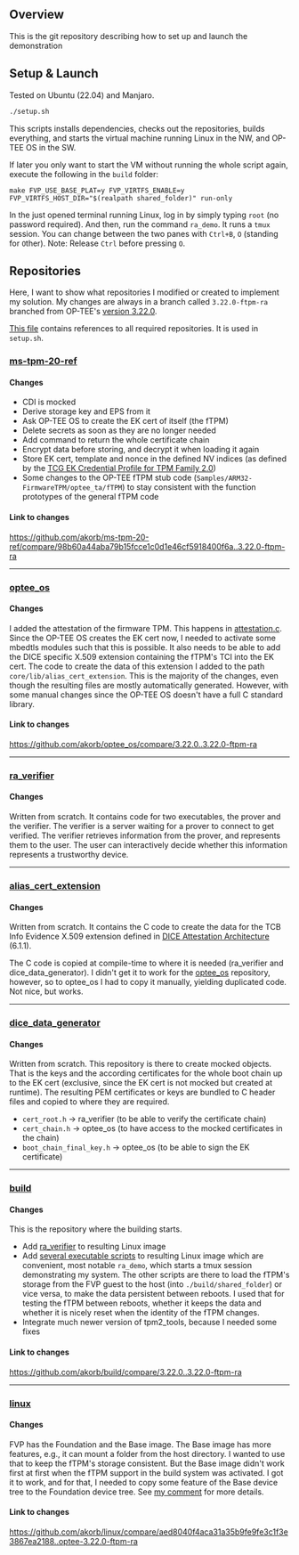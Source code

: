 ## Overview

This is the git repository describing how to set up and launch the demonstration 

## Setup & Launch

Tested on Ubuntu (22.04) and Manjaro.

```sh
./setup.sh
```

This scripts installs dependencies, checks out the repositories, builds everything, and starts the virtual machine running Linux in the NW, and OP-TEE OS in the SW.

If later you only want to start the VM without running the whole script again, execute the following in the `build` folder:

```
make FVP_USE_BASE_PLAT=y FVP_VIRTFS_ENABLE=y FVP_VIRTFS_HOST_DIR="$(realpath shared_folder)" run-only
```

In the just opened terminal running Linux, log in by simply typing `root` (no password required).
And then, run the command `ra_demo`. It runs a `tmux` session. You can change between the two panes with `Ctrl+B`, `O` (standing for `O`ther).
Note: Release `Ctrl` before pressing `O`.


## Repositories

Here, I want to show what repositories I modified or created to implement my solution. My changes are always in a branch called `3.22.0-ftpm-ra` branched from OP-TEE's [version 3.22.0](https://github.com/op-tee/manifest/tree/3.22.0).

[This file](https://github.com/akorb/manifest/blob/3.22.0-ftpm-ra/fvp.xml) contains references to all required repositories. It is used in `setup.sh`.

### [ms-tpm-20-ref](https://github.com/akorb/ms-tpm-20-ref)

#### Changes

* CDI is mocked
* Derive storage key and EPS from it
* Ask OP-TEE OS to create the EK cert of itself (the fTPM)
* Delete secrets as soon as they are no longer needed
* Add command to return the whole certificate chain
* Encrypt data before storing, and decrypt it when loading it again
* Store EK cert, template and nonce in the defined NV indices (as defined by the [TCG EK Credential Profile for TPM Family 2.0](https://trustedcomputinggroup.org/resource/http-trustedcomputinggroup-org-wp-content-uploads-tcg-ek-credential-profile-v-2-5-r2_published-pdf/))
* Some changes to the OP-TEE fTPM stub code (`Samples/ARM32-FirmwareTPM/optee_ta/fTPM`) to stay consistent with the function prototypes of the general fTPM code



#### Link to changes

https://github.com/akorb/ms-tpm-20-ref/compare/98b60a44aba79b15fcce1c0d1e46cf5918400f6a..3.22.0-ftpm-ra

___

### [optee_os](https://github.com/akorb/optee_os/)

#### Changes

I added the attestation of the firmware TPM.
This happens in [attestation.c](https://github.com/akorb/optee_os/compare/3.22.0..3.22.0-ftpm-ra#diff-24414f52059fe00212064e8346a9da29e5ca0d01b7cb9a8e3edd7acb7b4d8589).
Since the OP-TEE OS creates the EK cert now, I needed to activate some mbedtls modules such that this is possible.
It also needs to be able to add the DICE specific X.509 extension containing the fTPM's TCI into the EK cert. The code to create the data of this extension I added to the path `core/lib/alias_cert_extension`. This is the majority of the changes, even though the resulting files are mostly automatically generated. However, with some manual changes since the OP-TEE OS doesn't have a full C standard library.

#### Link to changes

https://github.com/akorb/optee_os/compare/3.22.0..3.22.0-ftpm-ra


___


### [ra_verifier](https://github.com/akorb/ra_verifier)

#### Changes

Written from scratch.
It contains code for two executables, the prover and the verifier. The verifier is a server waiting for a prover to connect to get verified.
The verifier retrieves information from the prover, and represents them to the user. The user can interactively decide whether this information represents a trustworthy device.

___

### [alias_cert_extension](https://github.com/akorb/alias_cert_extension)

#### Changes

Written from scratch.
It contains the C code to create the data for the TCB Info Evidence X.509 extension defined in [DICE Attestation Architecture](https://trustedcomputinggroup.org/resource/dice-attestation-architecture/) (6.1.1).

The C code is copied at compile-time to where it is needed (ra_verifier and dice_data_generator). I didn't get it to work for the [optee_os](https://github.com/akorb/optee_os/) repository, however, so to optee_os I had to copy it manually, yielding duplicated code. Not nice, but works.

___

### [dice_data_generator](https://github.com/akorb/dice_data_generator)

#### Changes

Written from scratch.
This repository is there to create mocked objects. That is the keys and the according certificates for the whole boot chain up to the EK cert (exclusive, since the EK cert is not mocked but created at runtime).
The resulting PEM certificates or keys are bundled to C header files and copied to where they are required.

* `cert_root.h` → ra_verifier (to be able to verify the certificate chain)
* `cert_chain.h` → optee_os (to have access to the mocked certificates in the chain)
* `boot_chain_final_key.h` → optee_os (to be able to sign the EK certificate)

___

### [build](https://github.com/akorb/build)

#### Changes

This is the repository where the building starts.

* Add [ra_verifier](https://github.com/akorb/ra_verifier) to resulting Linux image
* Add [several executable scripts](https://github.com/akorb/build/tree/3.22.0-ftpm-ra/br-ext/board/fvp/overlay/usr/bin) to resulting Linux image which are convenient, most notable `ra_demo`, which starts a tmux session demonstrating my system. The other scripts are there to load the fTPM's storage from the FVP guest to the host (into `./build/shared_folder`) or vice versa, to make the data persistent between reboots. I used that for testing the fTPM between reboots, whether it keeps the data and whether it is nicely reset when the identity of the fTPM changes.
* Integrate much newer version of tpm2_tools, because I needed some fixes


#### Link to changes

https://github.com/akorb/build/compare/3.22.0..3.22.0-ftpm-ra

___

### [linux](https://github.com/akorb/linux/tree/optee-3.22.0-ftpm-ra)

#### Changes

FVP has the Foundation and the Base image. The Base image has more features, e.g., it can mount a folder from the host directory. I wanted to use that to keep the fTPM's storage consistent.
But the Base image didn't work first at first when the fTPM support in the build system was activated. I got it to work, and for that, I needed to copy some feature of the Base device tree to the Foundation device tree.
See [my comment](https://github.com/OP-TEE/optee_os/issues/6162#issuecomment-1637705809) for more details.

#### Link to changes

https://github.com/akorb/linux/compare/aed8040f4aca31a35b9fe9fe3c1f3e3867ea2188..optee-3.22.0-ftpm-ra
